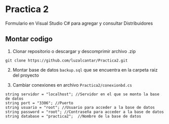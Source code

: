 # Practica 2
Formulario en Visual Studio C# para agregar y consultar Distribuidores

## Montar codigo
1. Clonar repositorio  o descargar y descomprimir archivo .zip 
```
git clone https://github.com/luzalcantar/Practica2.git
```

2. Montar base de datos ```backup.sql``` que se encuentra en la carpeta raiz del proyecto

3. Cambiar conexiones en archivo ```Practica2/conexionbd.cs```

```
string servidor = "localhost"; //Servidor en el que se monto la base de datos
string port = "3306"; //Puerto
string usuario = "root"; //Usuario para acceder a la base de datos
string password = "root"; //Contraseña para acceder a la base de datos
string database = "practica2";  //Nombre de la base de datos
```
